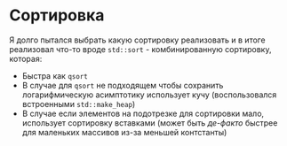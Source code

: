 # Сортировка

Я долго пытался выбрать какую сортировку реализовать и в итоге реализовал что-то вроде `std::sort` - комбинированную сортировку, которая:
* Быстра как `qsort`
* В случае для `qsort` не подходящем чтобы сохранить логарифмическую асимптотику использует кучу (воспользовался встроенными `std::make_heap`)
* В случае если элементов на подотрезке для сортировки мало, использует сортировку вставками (может быть *де-факто* быстрее для маленьких массивов из-за меньшей контстанты)